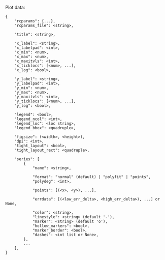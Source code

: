 Plot data:

    {
        "rcparams": {...},
        "rcparams_file": <string>,
        
        "title": <string>,
        
        "x_label": <string>,
        "x_labelpad": <int>,
        "x_min": <num>,
        "x_max": <num>,
        "x_maxitvls": <int>,
        "x_ticklocs": [<num>, ...],
        "x_log": <bool>,
        
        "y_label": <string>,
        "y_labelpad": <int>,
        "y_min": <num>,
        "y_max": <num>,
        "y_maxitvls": <int>,
        "y_ticklocs": [<num>, ...],
        "y_log": <bool>,
        
        "legend": <bool>,
        "legend_ncol": <int>,
        "legend_loc": <loc string>,
        "legend_bbox": <quadruple>,
        
        "figsize": (<width>, <height>),
        "dpi": <int>,
        "tight_layout": <bool>,
        "tight_layout_rect": <quadruple>,
        
        "series": [
            {
                "name": <string>,
                
                "format": "normal" (default) | "polyfit" | "points",
                "polydeg": <int>,
                
                "points": [(<x>, <y>), ...],
                
                "errdata": [(<low_err_delta>, <high_err_delta>), ...] or None,
                
                "color": <string>,
                "linestyle": <string> (default '-'),
                "marker": <string> (default 'o'),
                "hollow_markers": <bool>,
                "marker_border": <bool>,
                "dashes": <int list or None>,
            },
            ...
        ],
    }
